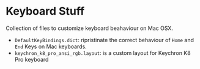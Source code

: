 # Keyboard Stuff

Collection of files to customize keyboard beahaviour on Mac OSX.

* `DefaultKeyBindings.dict`: ripristinate the correct behaviour of `Home` and `End` Keys on Mac keyboards.
* `keychron_k8_pro_ansi_rgb.layout`: is a custom layout for Keychron K8 Pro keyboard
